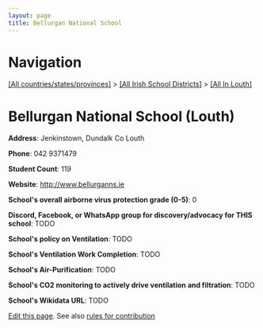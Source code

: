 ```yaml
---
layout: page
title: Bellurgan National School
---
```

# Navigation

[[All countries/states/provinces]](../../..) > [[All Irish School Districts]](../..) > [[All In Louth]](..)

# Bellurgan National School (Louth)

**Address**: Jenkinstown, Dundalk Co Louth

**Phone**: 042 9371479

**Student Count**: 119

**Website**: <http://www.bellurganns.ie>

**School's overall airborne virus protection grade (0-5)**: 0

**Discord, Facebook, or WhatsApp group for discovery/advocacy for THIS school**: TODO

**School's policy on Ventilation**: TODO

**School's Ventilation Work Completion**: TODO

**School's Air-Purification**: TODO

**School's CO2 monitoring to actively drive ventilation and filtration**: TODO

**School's Wikidata URL**: TODO


[Edit this page](https://github.com/ventilate-schools/Ireland/edit/main/./Louth/Bellurgan_National_School.md). See also [rules for contribution](../../../contribution-rules/)